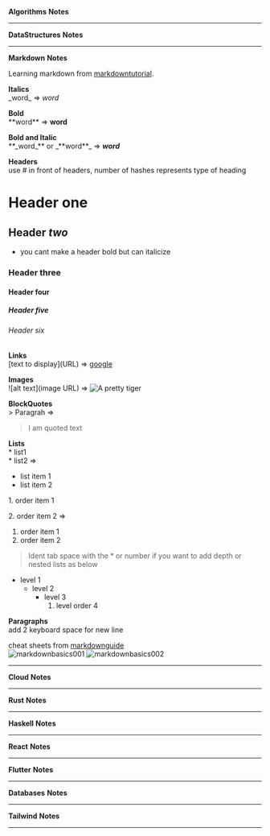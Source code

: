 **Algorithms**
**Notes**

****

**DataStructures**
**Notes**

****

**Markdown**
**Notes**

Learning markdown from [markdowntutorial](https://www.markdowntutorial.com/).

**Italics**   
 \_word\_ => _word_

 **Bold**  
 \*\*word\*\* => **word**

 **Bold and Italic**  
 \*\*\_word\_\*\* or  \_\*\*word\*\*\_ => **_word_**

 **Headers**  
use \# in front of headers, number of hashes represents type of heading 
# Header one
## Header _two_
- you cant make a header bold but can italicize 
### Header three
#### Header four
##### Header five
###### Header six

**Links**  
\[text to display\]\(URL\) => [google](www.google.com)

**Images**  
\!\[alt text\]\(image URL\) =>    ![A pretty tiger](https://upload.wikimedia.org/wikipedia/commons/5/56/Tiger.50.jpg)

**BlockQuotes**  
\> Paragrah => 
> I am quoted text

**Lists**  
\* list1  
\* list2 =>
* list item 1
* list item 2 

1\. order item 1

2\. order item 2 =>  
1. order item 1
2. order item 2

> Ident tab space with  the \* or number if you want to add depth or nested lists as below

* level 1
    * level 2
        * level 3
            1. level order 4  
        
**Paragraphs**  
add 2 keyboard space for new line


cheat sheets from [markdownguide](https://www.markdownguide.org/cheat-sheet/)  
![markdownbasics001](../images/markdownbasics_001.png)
![markdownbasics002](../images/markdownbasics_002.png)

****

**Cloud**
**Notes**

****

**Rust**
**Notes**

****

**Haskell**
**Notes**

****

**React**
**Notes**

****

**Flutter**
**Notes**

****

**Databases**
**Notes**

****

**Tailwind**
**Notes**

****

